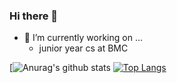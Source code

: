 ### Hi there 👋





- 🔭 I’m currently working on ...
    - junior year cs at BMC
   
    
    
[![Anurag's github stats](https://github-readme-stats.vercel.app/api?username=rosiearasa&count_private=true&show_icons=true)
[![Top Langs](https://github-readme-stats.vercel.app/api/top-langs/?username=rosiearasa&langs_count=8)](https://github.com/rosiearasa/github-readme-stats)
